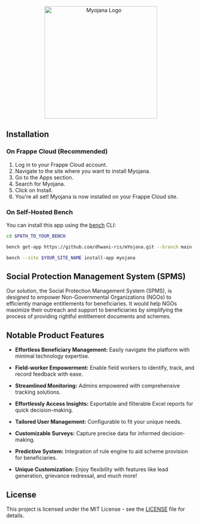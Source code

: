 <div align="center">
  <img src="https://github.com/dhwani-ris/mYojana/assets/128586957/5fd6a7c2-98bc-4b79-a94b-33858b6bcfc2" alt="Myojana Logo" width="300px">
</div>

## Installation

### On Frappe Cloud (Recommended)

1. Log in to your Frappe Cloud account.
2. Navigate to the site where you want to install Myojana.
3. Go to the Apps section.
4. Search for Myojana.
5. Click on Install.
6. You're all set! Myojana is now installed on your Frappe Cloud site.

### On Self-Hosted Bench

You can install this app using the [bench](https://github.com/frappe/bench) CLI:
```bash
cd $PATH_TO_YOUR_BENCH
```
```bash
bench get-app https://github.com/dhwani-ris/mYojana.git --branch main
```
```bash
bench --site $YOUR_SITE_NAME install-app myojana
```
## Social Protection Management System (SPMS)

Our solution, the Social Protection Management System (SPMS), is designed to empower Non-Governmental Organizations (NGOs) to efficiently manage entitlements for beneficiaries. It would help NGOs maximize their outreach and support to beneficiaries by simplifying the process of providing rightful entitlement documents and schemes.

## Notable Product Features

- **Effortless Beneficiary Management:** Easily navigate the platform with minimal technology expertise.

- **Field-worker Empowerment:** Enable field workers to identify, track, and record feedback with ease.

- **Streamlined Monitoring:** Admins empowered with comprehensive tracking solutions.

- **Effortlessly Access Insights:** Exportable and filterable Excel reports for quick decision-making.

- **Tailored User Management:** Configurable to fit your unique needs.

- **Customizable Surveys:** Capture precise data for informed decision-making.

- **Predictive System:** Integration of rule engine to aid scheme provision for beneficiaries.

- **Unique Customization:** Enjoy flexibility with features like lead generation, grievance redressal, and much more!


## License

This project is licensed under the MIT License - see the [LICENSE](LICENSE) file for details.

